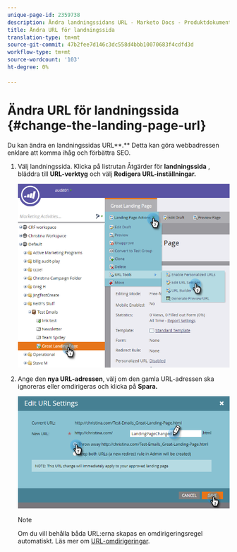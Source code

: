 ```yaml
---
unique-page-id: 2359738
description: Ändra landningssidans URL - Marketo Docs - Produktdokumentation
title: Ändra URL för landningssida
translation-type: tm+mt
source-git-commit: 47b2fee7d146c3dc558d4bbb10070683f4cdfd3d
workflow-type: tm+mt
source-wordcount: '103'
ht-degree: 0%

---
```



# Ändra URL för landningssida {#change-the-landing-page-url}

Du kan ändra en landningssidas URL**.** Detta kan göra webbadressen enklare att komma ihåg och förbättra SEO.

1. Välj landningssida. Klicka på listrutan Åtgärder för **landningssida** , bläddra till **URL-verktyg** och välj **Redigera URL-inställningar.**

   ![](assets/one.png)

1. Ange den **nya URL-adressen**, välj om den gamla URL-adressen ska ignoreras eller omdirigeras och klicka på **Spara.**

   ![](assets/two.png)

   >[!NOTE]
   >
   >Om du vill behålla båda URL:erna skapas en omdirigeringsregel automatiskt. Läs mer om [URL-omdirigeringar](http://docs.marketo.com/display/public/DOCS/Redirect+a+URL+Path).

